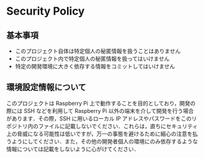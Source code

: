 # Security Policy

## 基本事項

- このプロジェクト自体は特定個人の秘匿情報を扱うことはありません
- このプロジェクト内で特定個人の秘匿情報を扱ってはいけません
- 特定の開発環境に大きく依存する情報をコミットしてはいけません

## 環境設定情報について

このプロジェクトは Raspberry Pi 上で動作することを目的としており，開発の際には SSH などを利用して Raspberry Pi 以外の端末を介して開発を行う場合があります．その際，SSH に用いるローカル IP アドレスやパスワードをこのリポジトリ内のファイルに記載しないでください．これらは，直ちにセキュリティ上の脅威になる可能性は低いですが，万一の事態を避けるために細心の注意を払うようにしてください．また，その他の開発者個人の環境にのみ依存するような情報については記載をしないように心がけてください．
